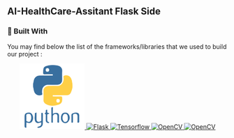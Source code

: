 ## AI-HealthCare-Assitant Flask Side 

### 🚀 Built With

You may find below the list of the frameworks/libraries that we used to build our project :
<br/>


  <div align="center">
	
  
   <a href="https://www.python.org/">
    <img src="https://github.com/devicons/devicon/blob/master/icons/python/python-original-wordmark.svg" title="Python" alt="Python" width="150" height="150"/>
  </a>
      <a href="https://flask.palletsprojects.com/en/2.1.x/">
    <img src="https://user-images.githubusercontent.com/78981558/177000805-0c23d775-7133-4dc9-b476-8826e3a6cda3.png" title="Flask" alt="Flask" width="150" height="150"/>
  </a>
        <a href="https://www.tensorflow.org/?hl=fr">
    <img src="https://user-images.githubusercontent.com/78981558/194735369-d6072d93-e71a-4ea5-96ba-a668f4c26fd2.jpg" title="Tensorflow" alt="Tensorflow" width="200" height="150"/>
  </a>
   <a href="https://keras.io">
    <img src="https://user-images.githubusercontent.com/78981558/194735481-4387fc9d-abc2-4ede-8272-95b051f2bc8c.png" title="OpenCV" alt="OpenCV" width="200" height="150"/>
  </a>
   <a href="https://opencv.org">
    <img src="https://user-images.githubusercontent.com/78981558/194735438-49d0c228-b25c-47f0-b360-b8f02a547bbc.png" title="OpenCV" alt="OpenCV" width="100" height="150"/>
  </a>
    
  </div>
